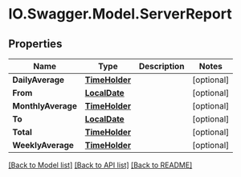 # IO.Swagger.Model.ServerReport
## Properties

Name | Type | Description | Notes
------------ | ------------- | ------------- | -------------
**DailyAverage** | [**TimeHolder**](TimeHolder.md) |  | [optional] 
**From** | [**LocalDate**](LocalDate.md) |  | [optional] 
**MonthlyAverage** | [**TimeHolder**](TimeHolder.md) |  | [optional] 
**To** | [**LocalDate**](LocalDate.md) |  | [optional] 
**Total** | [**TimeHolder**](TimeHolder.md) |  | [optional] 
**WeeklyAverage** | [**TimeHolder**](TimeHolder.md) |  | [optional] 

[[Back to Model list]](../README.md#documentation-for-models) [[Back to API list]](../README.md#documentation-for-api-endpoints) [[Back to README]](../README.md)

